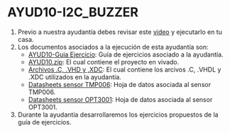 # AYUD10-I2C_BUZZER
1. Previo a nuestra ayudantía debes revisar este [video](https://youtu.be/Ua9ko6uNEl4) y ejecutarlo en tu casa.
2. Los documentos asociados a la ejecución de esta ayudantía son:
    * [AYUD10-Guia Ejercicio](https://github.com/IEE2463-SEP/AYUD10-I2C_BUZZER/blob/main/AYUD10_I2C_BUZZER.pdf):  Guía de ejercicios asociado a la ayudantía. 
    * [AYUD10.zip](https://github.com/IEE2463-SEP/AYUD10-I2C_BUZZER/blob/main/I2C_BUZZER.zip): El cual contiene el proyecto en vivado.
    * [Archivos .C, .VHD y ,XDC](Archivos.rar):  El cual contiene los arcivos .C, .VHDL y .XDC utilizados en la ayudantía.
    * [Datasheets sensor TMP006](TMP006.PDF): Hoja de datos asociada al sensor TMP006.
    * [Datasheets sensor OPT3001](opt3001.pdf): Hoja de datos asociada al sensor OPT3001.
3. Durante la ayudantía desarrollaremos los ejercicios propuestos de la guía de ejercicios.
